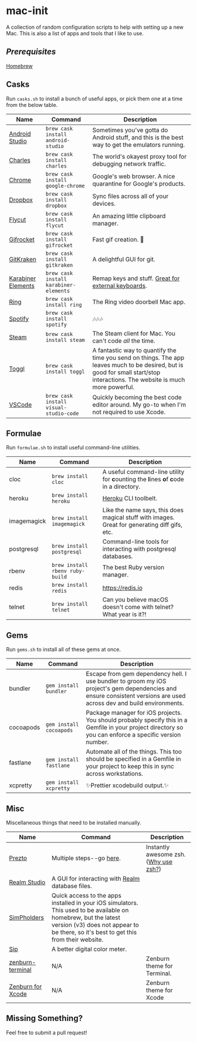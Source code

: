 # mac-init
A collection of random configuration scripts to help with setting up a new Mac. This is also a list of apps and tools that I like to use.

## _Prerequisites_
[Homebrew](http://brew.sh/)

## Casks
Run `casks.sh` to install a bunch of useful apps, or pick them one at a time from the below table.

Name|Command|Description
---|---|---
[Android Studio](https://developer.android.com/studio/)|`brew cask install android-studio`|Sometimes you've gotta do Android stuff, and this is the best way to get the emulators running.
[Charles](https://www.charlesproxy.com/)|`brew cask install charles`|The world's okayest proxy tool for debugging network traffic.
[Chrome](https://www.google.com/chrome/)|`brew cask install google-chrome`|Google's web browser. A nice quarantine for Google's products.
[Dropbox](https://dropbox.com)|`brew cask install dropbox`|Sync files across all of your devices.
[Flycut](https://github.com/TermiT/Flycut)|`brew cask install flycut`|An amazing little clipboard manager.
[Gifrocket](http://www.gifrocket.com/)|`brew cask install gifrocket`|Fast gif creation. :rocket:
[GitKraken](https://www.gitkraken.com/)|`brew cask install gitkraken`|A delightful GUI for git.
[Karabiner Elements](https://github.com/tekezo/Karabiner-Elements)|`brew cask install karabiner-elements`|Remap keys and stuff. [Great for external keyboards](https://twitter.com/ioveracker/status/1050051898428948480).
[Ring](https://ring.com/gettheapp)|`brew cask install ring`|The Ring video doorbell Mac app.
[Spotify](https://spotify.com)|`brew cask install spotify`|:notes::notes::notes:
[Steam](http://store.steampowered.com)|`brew cask install steam`|The Steam client for Mac. You can't code _all_ the time.
[Toggl](https://toggl.com/)|`brew cask install toggl`|A fantastic way to quantify the time you send on things. The app leaves much to be desired, but is good for small start/stop interactions. The website is much more powerful.
[VSCode](https://code.visualstudio.com/)|`brew cask install visual-studio-code`|Quickly becoming the best code editor around. My go-to when I'm not required to use Xcode.

## Formulae
Run `formulae.sh` to install useful command-line utilities.

Name|Command|Description
---|---|---
cloc|`brew install cloc`|A useful command-line utility for **c**ounting the **l**ines **o**f **c**ode in a directory.
heroku|`brew install heroku`|[Heroku](https://heroku.com) CLI toolbelt.
imagemagick|`brew install imagemagick`|Like the name says, this does magical stuff with images. Great for generating diff gifs, etc.
postgresql|`brew install postgresql`|Command-line tools for interacting with postgresql databases.
rbenv|`brew install rbenv ruby-build`|The best Ruby version manager.
redis|`brew install redis`|https://redis.io
telnet|`brew install telnet`|Can you believe macOS doesn't come with telnet? What year is it?!

## Gems
Run `gems.sh` to install all of these gems at once.

Name|Command|Description
---|---|---
bundler|`gem install bundler`|Escape from gem dependency hell. I use bundler to groom my iOS project's gem dependencies and ensure consistent versions are used across dev and build environments.
cocoapods|`gem install cocoapods`|Package manager for iOS projects. You should probably specify this in a Gemfile in your project directory so you can enforce a specific version number.
fastlane|`gem install fastlane`|Automate all of the things. This too should be specified in a Gemfile in your project to keep this in sync across workstations.
xcpretty|`gem install xcpretty`|:sparkles:Prettier xcodebuild output.:sparkles:

## Misc
Miscellaneous things that need to be installed manually.

Name|Command|Description
---|---|---
[Prezto](https://github.com/sorin-ionescu/prezto)|Multiple steps--go [here](https://github.com/sorin-ionescu/prezto).|Instantly awesome zsh. ([Why use zsh?](http://www.slideshare.net/jaguardesignstudio/why-zsh-is-cooler-than-your-shell-16194692))
[Realm Studio](https://realm.io/products/realm-studio/)|A GUI for interacting with [Realm](https://realm.io) database files.
[SimPholders](https://simpholders.com/3/)|Quick access to the apps installed in your iOS simulators. This used to be available on homebrew, but the latest version (v3) does not appear to be there, so it's best to get this from their website.
[Sip](https://sipapp.io)|A better digital color meter.
[zenburn-terminal](https://github.com/bdesham/zenburn-terminal)|N/A|Zenburn theme for Terminal.
[Zenburn for Xcode](https://github.com/ioveracker/Zenburn-for-Xcode)|N/A|Zenburn theme for Xcode

## Missing Something?
Feel free to submit a pull request!
